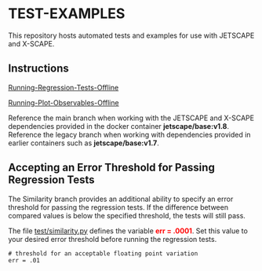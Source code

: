 # TEST-EXAMPLES

This repository hosts automated tests and examples for use with JETSCAPE and X-SCAPE.

## Instructions
[Running-Regression-Tests-Offline](https://github.com/JETSCAPE/TEST-EXAMPLES/blob/main/doc/Running-Regression-Tests-Offline.md)

[Running-Plot-Observables-Offline](https://github.com/JETSCAPE/TEST-EXAMPLES/blob/main/doc/Running-Plot-Observables-Offline.md)

Reference the main branch when working with the JETSCAPE and X-SCAPE dependencies provided in the docker container **jetscape/base:v1.8**.  Reference the legacy branch when working with dependencies provided in earlier containers such as **jetscape/base:v1.7**.

## Accepting an Error Threshold for Passing Regression Tests

The Similarity branch provides an additional ability to specify an error threshold for passing the regression tests.  If the difference between compared values is below the specified threshold, the tests will still pass.

The file [test/similarity.py](https://github.com/JETSCAPE/TEST-EXAMPLES/blob/similarity/test/similarity.py) defines the variable **<span style="color:red">err = .0001</span>**.  Set this value to your desired error threshold before running the regression tests.

```
# threshold for an acceptable floating point variation
err = .01
```
